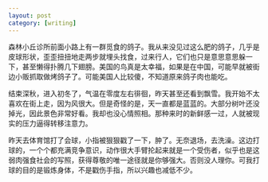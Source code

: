```yaml
---
layout: post
category: [writing]
---
```


森林小丘诊所前面小路上有一群觅食的鸽子。我从来没见过这么肥的鸽子，几乎是皮球形状，歪歪扭扭地走两步就埋头找食，过来行人，它们也只是意思意思躲一下，甚至懒得扑腾几下翅膀。美国的鸟真是太幸福，如果是在中国，可能早就被街边小贩抓取做烤鸽子了。可能美国人比较傻，不知道原来鸽子肉也能吃。

结束深秋，进入初冬了，气温在零度左右徘徊，昨天甚至还看到飘雪。我开始不太喜欢在街上走，因为风很大。但是奇怪的是，天一直都是蓝蓝的。大部分树叶还没掉光，因此景色非常好看。我却也没心情照相。那种来时的新鲜感一过，人就被现实的压力逼得转移注意力。

昨天去体育馆打了会球，小指被狠狠戳了一下，肿了。无奈退场，去洗澡。这边打球的，一个个都充满竞争意识，动作很大手臂抡起来就是一个受伤者，似乎也是这弱肉强食社会的写照，获得尊敬的唯一途径就是你够强大。否则没人理你。可我打球的目的是锻炼身体，不是戳伤手指，所以兴趣也减低不少。
